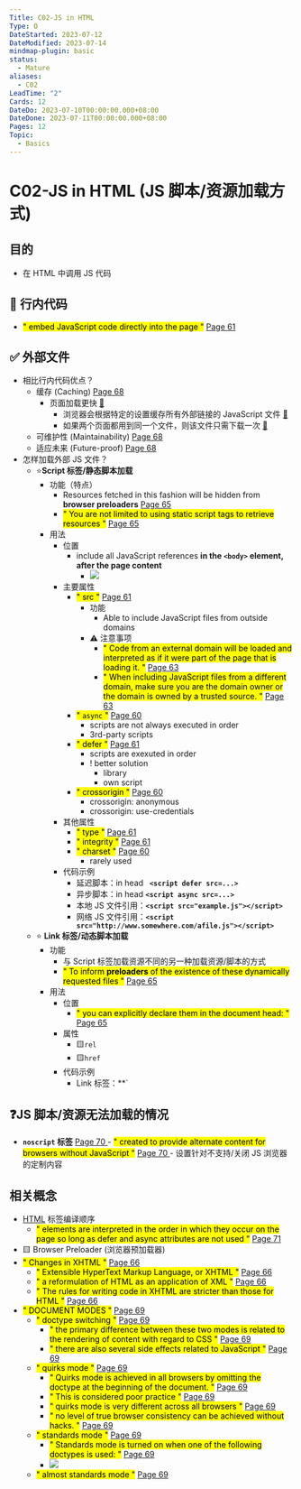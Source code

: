 ```yaml
---
Title: C02-JS in HTML
Type: O
DateStarted: 2023-07-12
DateModified: 2023-07-14
mindmap-plugin: basic
status:
  - Mature
aliases:
  - C02
LeadTime: "2"
Cards: 12
DateDo: 2023-07-10T00:00:00.000+08:00
DateDone: 2023-07-11T00:00:00.000+08:00
Pages: 12
Topic:
  - Basics
---
```


# C02-JS in HTML (JS 脚本/资源加载方式)

## 目的

- 在 HTML 中调用 JS 代码

## 🚫 行内代码

- <mark class="hltr-yellow ">" embed JavaScript code directly into the page "</mark> [Page 61 ](zotero://open-pdf/library/items/ZK2IJ5LN?page=61&annotation=XJ375MWA)

## ✅ 外部文件

- 相比行内代码优点？
  - 缓存 (Caching) [Page 68 ](zotero://open-pdf/library/items/ZK2IJ5LN?page=68&annotation=532FKVLW)
    - 页面加载更快 [📌](<obsidian://jump-to-pdf?pdf=Source%2FS-JS%2FB-JS%2FProJS%2FJavaScript%E9%AB%98%E7%BA%A7%E7%A8%8B%E5%BA%8F%E8%AE%BE%E8%AE%A1(%E7%AC%AC4%E7%89%88%20%E4%B8%AD%E6%96%87%E9%AB%98%E6%B8%85).pdf&annotate=4b72a287-15d2-9886>)
      - 浏览器会根据特定的设置缓存所有外部链接的 JavaScript 文件 [📌](<obsidian://jump-to-pdf?pdf=Source%2FS-JS%2FB-JS%2FProJS%2FJavaScript%E9%AB%98%E7%BA%A7%E7%A8%8B%E5%BA%8F%E8%AE%BE%E8%AE%A1(%E7%AC%AC4%E7%89%88%20%E4%B8%AD%E6%96%87%E9%AB%98%E6%B8%85).pdf&annotate=e8e4cc50-59d0-6a9b>)
      - 如果两个页面都用到同一个文件，则该文件只需下载一次 [📌](<obsidian://jump-to-pdf?pdf=Source%2FS-JS%2FB-JS%2FProJS%2FJavaScript%E9%AB%98%E7%BA%A7%E7%A8%8B%E5%BA%8F%E8%AE%BE%E8%AE%A1(%E7%AC%AC4%E7%89%88%20%E4%B8%AD%E6%96%87%E9%AB%98%E6%B8%85).pdf&annotate=8017f806-18d0-bb93>)
  - 可维护性 (Maintainability) [Page 68 ](zotero://open-pdf/library/items/ZK2IJ5LN?page=68&annotation=BNF5EWN6)
  - 适应未来 (Future-proof) [Page 68 ](zotero://open-pdf/library/items/ZK2IJ5LN?page=68&annotation=6I7BK5RI)
- 怎样加载外部 JS 文件？
  - ⭐**Script 标签/静态脚本加载**
    - 功能（特点）
      - Resources fetched in this fashion will be hidden from **browser preloaders** [Page 65 ](zotero://open-pdf/library/items/ZK2IJ5LN?page=65&annotation=QU2KXEVB)
      - <mark class="hltr-yellow ">" You are not limited to using static script tags to retrieve resources "</mark> [Page 65 ](zotero://open-pdf/library/items/ZK2IJ5LN?page=65&annotation=66RIBDUF)
    - 用法
      - 位置
        - include all JavaScript references **in the `<body>` element, after the page content**
          - ![](Paste%20image%201689431862863image.png)
      - 主要属性
        - <mark class="hltr-orange ">" src "</mark> [Page 61 ](zotero://open-pdf/library/items/ZK2IJ5LN?page=61&annotation=K98LZDHQ)
          - 功能
            - Able to include JavaScript files from outside domains
          - ⚠️ 注意事项
            - <mark class="hltr-yellow ">" Code from an external domain will be loaded and interpreted as if it were part of the page that is loading it. "</mark> [Page 63 ](zotero://open-pdf/library/items/ZK2IJ5LN?page=63&annotation=IYETJBH9)
            - <mark class="hltr-yellow ">" When including JavaScript files from a different domain, make sure you are the domain owner or the domain is owned by a trusted source. "</mark> [Page 63 ](zotero://open-pdf/library/items/ZK2IJ5LN?page=63&annotation=AXF4DMG4)
        - <mark class="hltr-orange ">" `async` "</mark> [Page 60 ](zotero://open-pdf/library/items/ZK2IJ5LN?page=60&annotation=J2DAXE83)
          - scripts are not always executed in order
          - 3rd-party scripts
        - <mark class="hltr-orange ">" defer "</mark> [Page 61 ](zotero://open-pdf/library/items/ZK2IJ5LN?page=61&annotation=R57W98BT)
          - scripts are exexuted in order
          - ! better solution
            - library
            - own script
        - <mark class="hltr-orange ">" crossorigin "</mark> [Page 60 ](zotero://open-pdf/library/items/ZK2IJ5LN?page=60&annotation=DMU5C5VF)
          - crossorigin: anonymous
          - crossorigin: use-credentials
      - 其他属性
        - <mark class="hltr-orange ">" type "</mark> [Page 61 ](zotero://open-pdf/library/items/ZK2IJ5LN?page=61&annotation=2K43E9UP)
        - <mark class="hltr-orange ">" integrity "</mark> [Page 61 ](zotero://open-pdf/library/items/ZK2IJ5LN?page=61&annotation=NZVCF6GM)
        - <mark class="hltr-orange ">" charset "</mark> [Page 60 ](zotero://open-pdf/library/items/ZK2IJ5LN?page=60&annotation=LX42RWGZ)
          - rarely used
      - 代码示例
        - 延迟脚本：in head **` <script defer src=...>`**
        - 异步脚本：in head **`<script async src=...>`**
        - 本地 JS 文件引用：**`<script src="example.js"></script> `**
        - 网络 JS 文件引用：**`<script src="http://www.somewhere.com/afile.js"></script>`**
  - ⭐ **Link 标签/动态脚本加载**
    - 功能
      - 与 Script 标签加载资源不同的另一种加载资源/脚本的方式
      - <mark class="hltr-yellow ">" To inform **preloaders** of the existence of these dynamically requested files "</mark> [Page 65 ](zotero://open-pdf/library/items/ZK2IJ5LN?page=65&annotation=G27BT23W)
    - 用法
      - 位置
        - <mark class="hltr-orange ">" you can explicitly declare them in the document head: "</mark> [Page 65 ](zotero://open-pdf/library/items/ZK2IJ5LN?page=65&annotation=FFYT4Q6K)
      - 属性
        - 🟨`rel`
        - 🟨`href`
      - 代码示例
        - Link 标签：\*\*`<link rel="subresource" href="gibberish.js">

## ❓JS 脚本/资源无法加载的情况

- **`noscript` 标签** [Page 70 ](zotero://open-pdf/library/items/ZK2IJ5LN?page=70&annotation=WNF8YEU9) - <mark class="hltr-yellow ">" created to provide alternate content for browsers without JavaScript "</mark> [Page 70 ](zotero://open-pdf/library/items/ZK2IJ5LN?page=70&annotation=YAPFC98M) - 设置针对不支持/关闭 JS 浏览器的定制内容


## 相关概念

- [HTML](HTML) 标签编译顺序
  - <mark class="hltr-yellow ">" elements are interpreted in the order in which they occur on the page so long as defer and async attributes are not used "</mark> [Page 71 ](zotero://open-pdf/library/items/ZK2IJ5LN?page=71&annotation=7SG6FZJC)
- 🟨 Browser Preloader (浏览器预加载器)
- <mark class="hltr-gray ">" Changes in XHTML "</mark> [Page 66 ](zotero://open-pdf/library/items/ZK2IJ5LN?page=66&annotation=Y3TDAWQF)
  - <mark class="hltr-orange ">" Extensible HyperText Markup Language, or XHTML "</mark> [Page 66 ](zotero://open-pdf/library/items/ZK2IJ5LN?page=66&annotation=6VY2IR27)
  - <mark class="hltr-yellow ">" a reformulation of HTML as an application of XML "</mark> [Page 66 ](zotero://open-pdf/library/items/ZK2IJ5LN?page=66&annotation=2GFBX3VF)
  - <mark class="hltr-yellow ">" The rules for writing code in XHTML are stricter than those for HTML "</mark> [Page 66 ](zotero://open-pdf/library/items/ZK2IJ5LN?page=66&annotation=HM66KQZJ)
- <mark class="hltr-gray ">" DOCUMENT MODES "</mark> [Page 69 ](zotero://open-pdf/library/items/ZK2IJ5LN?page=69&annotation=4HEFIVFR)
  - <mark class="hltr-orange ">" doctype switching "</mark> [Page 69 ](zotero://open-pdf/library/items/ZK2IJ5LN?page=69&annotation=AFAZPW4D)
    - <mark class="hltr-yellow ">" the primary difference between these two modes is related to the rendering of content with regard to CSS "</mark> [Page 69 ](zotero://open-pdf/library/items/ZK2IJ5LN?page=69&annotation=EV6VLGIM)
    - <mark class="hltr-yellow ">" there are also several side effects related to JavaScript "</mark> [Page 69 ](zotero://open-pdf/library/items/ZK2IJ5LN?page=69&annotation=F9MYZ4YA)
  - <mark class="hltr-orange ">" quirks mode "</mark> [Page 69 ](zotero://open-pdf/library/items/ZK2IJ5LN?page=69&annotation=XWDWJW5Z)
    - <mark class="hltr-yellow ">" Quirks mode is achieved in all browsers by omitting the doctype at the beginning of the document. "</mark> [Page 69 ](zotero://open-pdf/library/items/ZK2IJ5LN?page=69&annotation=5I7BVWYF)
    - <mark class="hltr-yellow ">" This is considered poor practice "</mark> [Page 69 ](zotero://open-pdf/library/items/ZK2IJ5LN?page=69&annotation=W9M8HAZ4)
    - <mark class="hltr-yellow ">" quirks mode is very different across all browsers "</mark> [Page 69 ](zotero://open-pdf/library/items/ZK2IJ5LN?page=69&annotation=XH872MZS)
    - <mark class="hltr-yellow ">" no level of true browser consistency can be achieved without hacks. "</mark> [Page 69 ](zotero://open-pdf/library/items/ZK2IJ5LN?page=69&annotation=97E59QGN)
  - <mark class="hltr-orange ">" standards mode "</mark> [Page 69 ](zotero://open-pdf/library/items/ZK2IJ5LN?page=69&annotation=DS4Z4ZKJ)
    - <mark class="hltr-orange ">" Standards mode is turned on when one of the following doctypes is used: "</mark> [Page 69 ](zotero://open-pdf/library/items/ZK2IJ5LN?page=69&annotation=RL5ZTCN9)
    - ![](C-Professional%20JavaScript%20for%20Web%20Developers.png)
  - <mark class="hltr-orange ">" almost standards mode "</mark> [Page 69 ](zotero://open-pdf/library/items/ZK2IJ5LN?page=69&annotation=K4KQVAYH)
